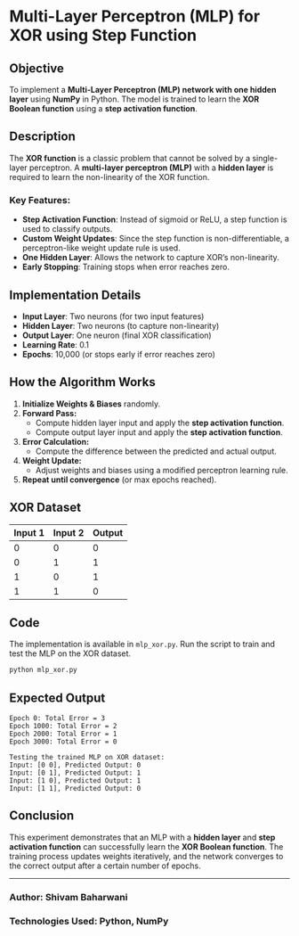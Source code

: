 # Multi-Layer Perceptron (MLP) for XOR using Step Function

## Objective
To implement a **Multi-Layer Perceptron (MLP) network with one hidden layer** using **NumPy** in Python. The model is trained to learn the **XOR Boolean function** using a **step activation function**.

## Description
The **XOR function** is a classic problem that cannot be solved by a single-layer perceptron. A **multi-layer perceptron (MLP)** with a **hidden layer** is required to learn the non-linearity of the XOR function.

### Key Features:
- **Step Activation Function**: Instead of sigmoid or ReLU, a step function is used to classify outputs.
- **Custom Weight Updates**: Since the step function is non-differentiable, a perceptron-like weight update rule is used.
- **One Hidden Layer**: Allows the network to capture XOR’s non-linearity.
- **Early Stopping**: Training stops when error reaches zero.

## Implementation Details
- **Input Layer**: Two neurons (for two input features)
- **Hidden Layer**: Two neurons (to capture non-linearity)
- **Output Layer**: One neuron (final XOR classification)
- **Learning Rate**: 0.1
- **Epochs**: 10,000 (or stops early if error reaches zero)

## How the Algorithm Works
1. **Initialize Weights & Biases** randomly.
2. **Forward Pass:**
   - Compute hidden layer input and apply the **step activation function**.
   - Compute output layer input and apply the **step activation function**.
3. **Error Calculation:**
   - Compute the difference between the predicted and actual output.
4. **Weight Update:**
   - Adjust weights and biases using a modified perceptron learning rule.
5. **Repeat until convergence** (or max epochs reached).

## XOR Dataset
| Input 1 | Input 2 | Output |
|---------|---------|--------|
| 0       | 0       | 0      |
| 0       | 1       | 1      |
| 1       | 0       | 1      |
| 1       | 1       | 0      |

## Code
The implementation is available in `mlp_xor.py`. Run the script to train and test the MLP on the XOR dataset.

```bash
python mlp_xor.py
```

## Expected Output
```plaintext
Epoch 0: Total Error = 3
Epoch 1000: Total Error = 2
Epoch 2000: Total Error = 1
Epoch 3000: Total Error = 0

Testing the trained MLP on XOR dataset:
Input: [0 0], Predicted Output: 0
Input: [0 1], Predicted Output: 1
Input: [1 0], Predicted Output: 1
Input: [1 1], Predicted Output: 0
```

## Conclusion
This experiment demonstrates that an MLP with a **hidden layer** and **step activation function** can successfully learn the **XOR Boolean function**. The training process updates weights iteratively, and the network converges to the correct output after a certain number of epochs.

---
### Author: Shivam Baharwani
### Technologies Used: Python, NumPy

